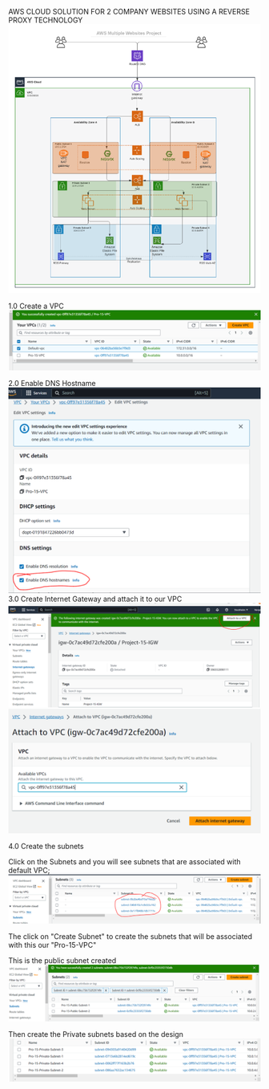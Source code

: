 AWS CLOUD SOLUTION FOR 2 COMPANY WEBSITES USING A REVERSE PROXY TECHNOLOGY
![Alt text](image.png)

1.0 Create a VPC
![Alt text](image-1.png)

2.0 Enable DNS Hostname
![Alt text](image-2.png)
3.0 Create Internet Gateway and attach it to our VPC
![Alt text](image-3.png)
![Alt text](image-4.png)

4.0 Create the subnets

Click on the Subnets and you will see subnets that are associated with default VPC;
![Alt text](image-5.png)

The click on "Create Subnet" to create the subnets that will be associated with this our "Pro-15-VPC"

This is the public subnet created
![Alt text](image-6.png)

Then create the Private subnets based on the design
![Alt text](image-7.png)



